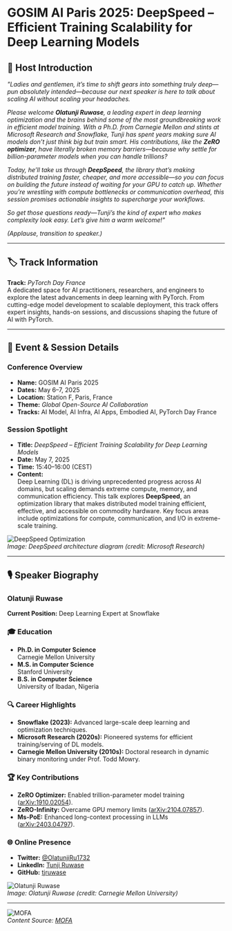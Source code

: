 
# GOSIM AI Paris 2025: DeepSpeed – Efficient Training Scalability for Deep Learning Models

## 🎤 Host Introduction  
*"Ladies and gentlemen, it’s time to shift gears into something truly *deep*—pun absolutely intended—because our next speaker is here to talk about scaling AI without scaling your headaches.*  

*Please welcome **Olatunji Ruwase**, a leading expert in deep learning optimization and the brains behind some of the most groundbreaking work in efficient model training. With a Ph.D. from Carnegie Mellon and stints at Microsoft Research and Snowflake, Tunji has spent years making sure AI models don’t just *think* big but *train* smart. His contributions, like the **ZeRO optimizer**, have literally broken memory barriers—because why settle for billion-parameter models when you can handle *trillions*?*  

*Today, he’ll take us through **DeepSpeed**, the library that’s making distributed training faster, cheaper, and more accessible—so you can focus on building the future instead of waiting for your GPU to catch up. Whether you’re wrestling with compute bottlenecks or communication overhead, this session promises actionable insights to supercharge your workflows.*  

*So get those questions ready—Tunji’s the kind of expert who makes complexity look easy. Let’s give him a warm welcome!"*  

*(Applause, transition to speaker.)*  

---

## 🏷️ Track Information  
**Track:** *PyTorch Day France*  
A dedicated space for AI practitioners, researchers, and engineers to explore the latest advancements in deep learning with PyTorch. From cutting-edge model development to scalable deployment, this track offers expert insights, hands-on sessions, and discussions shaping the future of AI with PyTorch.  

---

## 📅 Event & Session Details  
### **Conference Overview**  
- **Name:** GOSIM AI Paris 2025  
- **Dates:** May 6–7, 2025  
- **Location:** Station F, Paris, France  
- **Theme:** *Global Open-Source AI Collaboration*  
- **Tracks:** AI Model, AI Infra, AI Apps, Embodied AI, PyTorch Day France  

### **Session Spotlight**  
- **Title:** *DeepSpeed – Efficient Training Scalability for Deep Learning Models*  
- **Date:** May 7, 2025  
- **Time:** 15:40–16:00 (CEST)  
- **Content:**  
  Deep Learning (DL) is driving unprecedented progress across AI domains, but scaling demands extreme compute, memory, and communication efficiency. This talk explores **DeepSpeed**, an optimization library that makes distributed model training efficient, effective, and accessible on commodity hardware. Key focus areas include optimizations for compute, communication, and I/O in extreme-scale training.  

![DeepSpeed Optimization](https://via.placeholder.com/800x400?text=DeepSpeed+Training+Scalability)  
*Image: DeepSpeed architecture diagram (credit: Microsoft Research)*  

---

## 🎙️ Speaker Biography  

### Olatunji Ruwase  
**Current Position:** Deep Learning Expert at Snowflake  

### 🎓 Education  
- **Ph.D. in Computer Science**  
  Carnegie Mellon University  
- **M.S. in Computer Science**  
  Stanford University  
- **B.S. in Computer Science**  
  University of Ibadan, Nigeria  

### 🔍 Career Highlights  
- **Snowflake (2023):** Advanced large-scale deep learning and optimization techniques.  
- **Microsoft Research (2020s):** Pioneered systems for efficient training/serving of DL models.  
- **Carnegie Mellon University (2010s):** Doctoral research in dynamic binary monitoring under Prof. Todd Mowry.  

### 🏆 Key Contributions  
- **ZeRO Optimizer:** Enabled trillion-parameter model training ([arXiv:1910.02054](https://arxiv.org/abs/1910.02054)).  
- **ZeRO-Infinity:** Overcame GPU memory limits ([arXiv:2104.07857](https://arxiv.org/abs/2104.07857)).  
- **Ms-PoE:** Enhanced long-context processing in LLMs ([arXiv:2403.04797](https://arxiv.org/abs/2403.04797)).  

### 🌐 Online Presence  
- **Twitter:** [@OlatunjiRu1732](https://twitter.com/OlatunjiRu1732)  
- **LinkedIn:** [Tunji Ruwase](https://www.linkedin.com/in/tunji-ruwase-088952)  
- **GitHub:** [tjruwase](https://github.com/tjruwase)  

![Olatunji Ruwase](http://www.cs.cmu.edu/~oor/photo.jpg)  
*Image: Olatunji Ruwase (credit: Carnegie Mellon University)*  

---

![MOFA](mofa.png)  
*Content Source: [MOFA](https://github.com/moxin-org/mofa)*  
